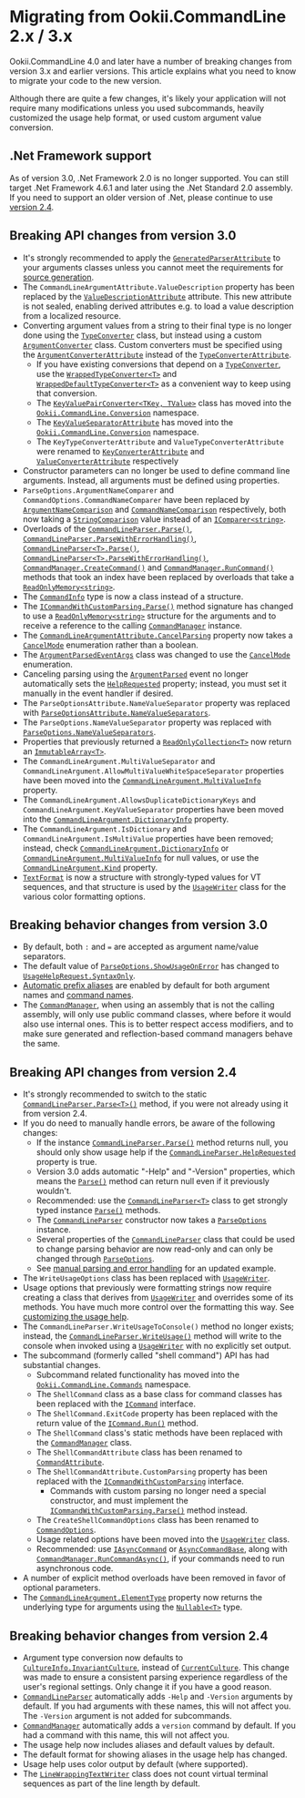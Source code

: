 # Migrating from Ookii.CommandLine 2.x / 3.x

Ookii.CommandLine 4.0 and later have a number of breaking changes from version 3.x and earlier
versions. This article explains what you need to know to migrate your code to the new version.

Although there are quite a few changes, it's likely your application will not require many
modifications unless you used subcommands, heavily customized the usage help format, or used
custom argument value conversion.

## .Net Framework support

As of version 3.0, .Net Framework 2.0 is no longer supported. You can still target .Net Framework
4.6.1 and later using the .Net Standard 2.0 assembly. If you need to support an older version of
.Net, please continue to use [version 2.4](https://github.com/SvenGroot/ookii.commandline/releases/tag/v2.4).

## Breaking API changes from version 3.0

- It's strongly recommended to apply the [`GeneratedParserAttribute`][] to your arguments classes
  unless you cannot meet the requirements for [source generation](SourceGeneration.md).
- The `CommandLineArgumentAttribute.ValueDescription` property has been replaced by the
  [`ValueDescriptionAttribute`][] attribute. This new attribute is not sealed, enabling derived
  attributes e.g. to load a value description from a localized resource.
- Converting argument values from a string to their final type is no longer done using the
  [`TypeConverter`][] class, but instead using a custom [`ArgumentConverter`][] class. Custom
  converters must be specified using the [`ArgumentConverterAttribute`][] instead of the
  [`TypeConverterAttribute`][].
  - If you have existing conversions that depend on a [`TypeConverter`][], use the
    [`WrappedTypeConverter<T>`][] and [`WrappedDefaultTypeConverter<T>`][] as a convenient way to
    keep using that conversion.
  - The [`KeyValuePairConverter<TKey, TValue>`][] class has moved into the
    [`Ookii.CommandLine.Conversion`][] namespace.
  - The [`KeyValueSeparatorAttribute`][] has moved into the [`Ookii.CommandLine.Conversion`][]
    namespace.
  - The `KeyTypeConverterAttribute` and `ValueTypeConverterAttribute` were renamed to
    [`KeyConverterAttribute`][] and [`ValueConverterAttribute`][] respectively
- Constructor parameters can no longer be used to define command line arguments. Instead, all
  arguments must be defined using properties.
- `ParseOptions.ArgumentNameComparer` and `CommandOptions.CommandNameComparer` have been replaced by
  [`ArgumentNameComparison`][ArgumentNameComparison_1] and [`CommandNameComparison`][] respectively,
  both now taking a [`StringComparison`][] value instead of an [`IComparer<string>`][].
- Overloads of the [`CommandLineParser.Parse()`][CommandLineParser.Parse()_2], [`CommandLineParser.ParseWithErrorHandling()`][],
  [`CommandLineParser<T>.Parse()`][], [`CommandLineParser<T>.ParseWithErrorHandling()`][],
  [`CommandManager.CreateCommand()`][] and [`CommandManager.RunCommand()`][] methods that took an index have
  been replaced by overloads that take a [`ReadOnlyMemory<string>`][].
- The [`CommandInfo`][] type is now a class instead of a structure.
- The [`ICommandWithCustomParsing.Parse()`][] method signature has changed to use a
  [`ReadOnlyMemory<string>`][] structure for the arguments and to receive a reference to the calling
  [`CommandManager`][] instance.
- The [`CommandLineArgumentAttribute.CancelParsing`][] property now takes a [`CancelMode`][]
  enumeration rather than a boolean.
- The [`ArgumentParsedEventArgs`][] class was changed to use the [`CancelMode`][] enumeration.
- Canceling parsing using the [`ArgumentParsed`][] event no longer automatically sets the [`HelpRequested`][]
  property; instead, you must set it manually in the event handler if desired.
- The `ParseOptionsAttribute.NameValueSeparator` property was replaced with
  [`ParseOptionsAttribute.NameValueSeparators`][].
- The `ParseOptions.NameValueSeparator` property was replaced with
  [`ParseOptions.NameValueSeparators`][].
- Properties that previously returned a [`ReadOnlyCollection<T>`][] now return an
  [`ImmutableArray<T>`][].
- The `CommandLineArgument.MultiValueSeparator` and `CommandLineArgument.AllowMultiValueWhiteSpaceSeparator`
  properties have been moved into the [`CommandLineArgument.MultiValueInfo`][] property.
- The `CommandLineArgument.AllowsDuplicateDictionaryKeys` and `CommandLineArgument.KeyValueSeparator`
  properties have been moved into the [`CommandLineArgument.DictionaryInfo`][] property.
- The `CommandLineArgument.IsDictionary` and `CommandLineArgument.IsMultiValue` properties have been
  removed; instead, check [`CommandLineArgument.DictionaryInfo`][] or [`CommandLineArgument.MultiValueInfo`][]
  for null values, or use the [`CommandLineArgument.Kind`][] property.
- [`TextFormat`][] is now a structure with strongly-typed values for VT sequences, and that structure is
  used by the [`UsageWriter`][] class for the various color formatting options.

## Breaking behavior changes from version 3.0

- By default, both `:` and `=` are accepted as argument name/value separators.
- The default value of [`ParseOptions.ShowUsageOnError`][] has changed to [`UsageHelpRequest.SyntaxOnly`][].
- [Automatic prefix aliases](DefiningArguments.md#automatic-prefix-aliases) are enabled by default
  for both argument names and [command names](Subcommands.md#command-aliases).
- The [`CommandManager`][], when using an assembly that is not the calling assembly, will only use
  public command classes, where before it would also use internal ones. This is to better respect
  access modifiers, and to make sure generated and reflection-based command managers behave the
  same.

## Breaking API changes from version 2.4

- It's strongly recommended to switch to the static [`CommandLineParser.Parse<T>()`][] method, if you
  were not already using it from version 2.4.
- If you do need to manually handle errors, be aware of the following changes:
  - If the instance [`CommandLineParser.Parse()`][CommandLineParser.Parse()_2] method returns null, you should only show usage help
    if the [`CommandLineParser.HelpRequested`][] property is true.
  - Version 3.0 adds automatic "-Help" and "-Version" properties, which means the [`Parse()`][Parse()_6] method
    can return null even if it previously wouldn't.
  - Recommended: use the [`CommandLineParser<T>`][] class to get strongly typed instance [`Parse()`][Parse()_5]
    methods.
  - The [`CommandLineParser`][] constructor now takes a [`ParseOptions`][] instance.
  - Several properties of the [`CommandLineParser`][] class that could be used to change parsing behavior
    are now read-only and can only be changed through [`ParseOptions`][].
  - See [manual parsing and error handling](ParsingArguments.md#manual-parsing-and-error-handling)
    for an updated example.
- The `WriteUsageOptions` class has been replaced with [`UsageWriter`][].
- Usage options that previously were formatting strings now require creating a class that derives
  from [`UsageWriter`][] and overrides some of its methods. You have much more control over the
  formatting this way. See [customizing the usage help](UsageHelp.md#customizing-the-usage-help).
- The `CommandLineParser.WriteUsageToConsole()` method no longer exists; instead, the
  [`CommandLineParser.WriteUsage()`][] method will write to the console when invoked using a
  [`UsageWriter`][] with no explicitly set output.
- The subcommand (formerly called "shell command") API has had substantial changes.
  - Subcommand related functionality has moved into the [`Ookii.CommandLine.Commands`][] namespace.
  - The `ShellCommand` class as a base class for command classes has been replaced with the
    [`ICommand`][] interface.
  - The `ShellCommand.ExitCode` property has been replaced with the return value of the
    [`ICommand.Run()`][] method.
  - The `ShellCommand` class's static methods have been replaced with the [`CommandManager`][] class.
  - The `ShellCommandAttribute` class has been renamed to [`CommandAttribute`][].
  - The `ShellCommandAttribute.CustomParsing` property has been replaced with the
    [`ICommandWithCustomParsing`][] interface.
    - Commands with custom parsing no longer need a special constructor, and must implement the
      [`ICommandWithCustomParsing.Parse()`][] method instead.
  - The `CreateShellCommandOptions` class has been renamed to [`CommandOptions`][].
  - Usage related options have been moved into the [`UsageWriter`][] class.
  - Recommended: use [`IAsyncCommand`][] or [`AsyncCommandBase`][], along with
    [`CommandManager.RunCommandAsync()`][], if your commands need to run asynchronous code.
- A number of explicit method overloads have been removed in favor of optional parameters.
- The [`CommandLineArgument.ElementType`][] property now returns the underlying type for arguments
  using the [`Nullable<T>`][] type.

## Breaking behavior changes from version 2.4

- Argument type conversion now defaults to [`CultureInfo.InvariantCulture`][], instead of
  [`CurrentCulture`][]. This change was made to ensure a consistent parsing experience regardless of the
  user's regional settings. Only change it if you have a good reason.
- [`CommandLineParser`][] automatically adds `-Help` and `-Version` arguments by default. If you had
  arguments with these names, this will not affect you. The `-Version` argument is not added for
  subcommands.
- [`CommandManager`][] automatically adds a `version` command by default. If you had a command with
  this name, this will not affect you.
- The usage help now includes aliases and default values by default.
- The default format for showing aliases in the usage help has changed.
- Usage help uses color output by default (where supported).
- The [`LineWrappingTextWriter`][] class does not count virtual terminal sequences as part of the
  line length by default.

[`ArgumentConverter`]: https://www.ookii.org/docs/commandline-4.1/html/T_Ookii_CommandLine_Conversion_ArgumentConverter.htm
[`ArgumentConverterAttribute`]: https://www.ookii.org/docs/commandline-4.1/html/T_Ookii_CommandLine_Conversion_ArgumentConverterAttribute.htm
[`ArgumentParsed`]: https://www.ookii.org/docs/commandline-4.1/html/E_Ookii_CommandLine_CommandLineParser_ArgumentParsed.htm
[`ArgumentParsedEventArgs`]: https://www.ookii.org/docs/commandline-4.1/html/T_Ookii_CommandLine_ArgumentParsedEventArgs.htm
[`AsyncCommandBase`]: https://www.ookii.org/docs/commandline-4.1/html/T_Ookii_CommandLine_Commands_AsyncCommandBase.htm
[`CancelMode`]: https://www.ookii.org/docs/commandline-4.1/html/T_Ookii_CommandLine_CancelMode.htm
[`CommandAttribute`]: https://www.ookii.org/docs/commandline-4.1/html/T_Ookii_CommandLine_Commands_CommandAttribute.htm
[`CommandInfo`]: https://www.ookii.org/docs/commandline-4.1/html/T_Ookii_CommandLine_Commands_CommandInfo.htm
[`CommandLineArgument.DictionaryInfo`]: https://www.ookii.org/docs/commandline-4.1/html/P_Ookii_CommandLine_CommandLineArgument_DictionaryInfo.htm
[`CommandLineArgument.ElementType`]: https://www.ookii.org/docs/commandline-4.1/html/P_Ookii_CommandLine_CommandLineArgument_ElementType.htm
[`CommandLineArgument.Kind`]: https://www.ookii.org/docs/commandline-4.1/html/P_Ookii_CommandLine_CommandLineArgument_Kind.htm
[`CommandLineArgument.MultiValueInfo`]: https://www.ookii.org/docs/commandline-4.1/html/P_Ookii_CommandLine_CommandLineArgument_MultiValueInfo.htm
[`CommandLineArgumentAttribute.CancelParsing`]: https://www.ookii.org/docs/commandline-4.1/html/P_Ookii_CommandLine_CommandLineArgumentAttribute_CancelParsing.htm
[`CommandLineParser.HelpRequested`]: https://www.ookii.org/docs/commandline-4.1/html/P_Ookii_CommandLine_CommandLineParser_HelpRequested.htm
[`CommandLineParser.Parse<T>()`]: https://www.ookii.org/docs/commandline-4.1/html/M_Ookii_CommandLine_CommandLineParser_Parse__1.htm
[`CommandLineParser.ParseWithErrorHandling()`]: https://www.ookii.org/docs/commandline-4.1/html/Overload_Ookii_CommandLine_CommandLineParser_ParseWithErrorHandling.htm
[`CommandLineParser.WriteUsage()`]: https://www.ookii.org/docs/commandline-4.1/html/M_Ookii_CommandLine_CommandLineParser_WriteUsage.htm
[`CommandLineParser`]: https://www.ookii.org/docs/commandline-4.1/html/T_Ookii_CommandLine_CommandLineParser.htm
[`CommandLineParser<T>.Parse()`]: https://www.ookii.org/docs/commandline-4.1/html/Overload_Ookii_CommandLine_CommandLineParser_1_Parse.htm
[`CommandLineParser<T>.ParseWithErrorHandling()`]: https://www.ookii.org/docs/commandline-4.1/html/M_Ookii_CommandLine_CommandLineParser_1_ParseWithErrorHandling.htm
[`CommandLineParser<T>`]: https://www.ookii.org/docs/commandline-4.1/html/T_Ookii_CommandLine_CommandLineParser_1.htm
[`CommandManager.CreateCommand()`]: https://www.ookii.org/docs/commandline-4.1/html/Overload_Ookii_CommandLine_Commands_CommandManager_CreateCommand.htm
[`CommandManager.RunCommand()`]: https://www.ookii.org/docs/commandline-4.1/html/Overload_Ookii_CommandLine_Commands_CommandManager_RunCommand.htm
[`CommandManager.RunCommandAsync()`]: https://www.ookii.org/docs/commandline-4.1/html/Overload_Ookii_CommandLine_Commands_CommandManager_RunCommandAsync.htm
[`CommandManager`]: https://www.ookii.org/docs/commandline-4.1/html/T_Ookii_CommandLine_Commands_CommandManager.htm
[`CommandNameComparison`]: https://www.ookii.org/docs/commandline-4.1/html/P_Ookii_CommandLine_Commands_CommandOptions_CommandNameComparison.htm
[`CommandOptions`]: https://www.ookii.org/docs/commandline-4.1/html/T_Ookii_CommandLine_Commands_CommandOptions.htm
[`CultureInfo.InvariantCulture`]: https://learn.microsoft.com/dotnet/api/system.globalization.cultureinfo.invariantculture
[`CurrentCulture`]: https://learn.microsoft.com/dotnet/api/system.globalization.cultureinfo.currentculture
[`GeneratedParserAttribute`]: https://www.ookii.org/docs/commandline-4.1/html/T_Ookii_CommandLine_GeneratedParserAttribute.htm
[`HelpRequested`]: https://www.ookii.org/docs/commandline-4.1/html/P_Ookii_CommandLine_CommandLineParser_HelpRequested.htm
[`IAsyncCommand`]: https://www.ookii.org/docs/commandline-4.1/html/T_Ookii_CommandLine_Commands_IAsyncCommand.htm
[`ICommand.Run()`]: https://www.ookii.org/docs/commandline-4.1/html/M_Ookii_CommandLine_Commands_ICommand_Run.htm
[`ICommand`]: https://www.ookii.org/docs/commandline-4.1/html/T_Ookii_CommandLine_Commands_ICommand.htm
[`ICommandWithCustomParsing.Parse()`]: https://www.ookii.org/docs/commandline-4.1/html/M_Ookii_CommandLine_Commands_ICommandWithCustomParsing_Parse.htm
[`ICommandWithCustomParsing`]: https://www.ookii.org/docs/commandline-4.1/html/T_Ookii_CommandLine_Commands_ICommandWithCustomParsing.htm
[`IComparer<string>`]: https://learn.microsoft.com/dotnet/api/system.collections.generic.icomparer-1
[`ImmutableArray<T>`]: https://learn.microsoft.com/dotnet/api/system.collections.immutable.immutablearray-1
[`KeyConverterAttribute`]: https://www.ookii.org/docs/commandline-4.1/html/T_Ookii_CommandLine_Conversion_KeyConverterAttribute.htm
[`KeyValuePairConverter<TKey, TValue>`]: https://www.ookii.org/docs/commandline-4.1/html/T_Ookii_CommandLine_Conversion_KeyValuePairConverter_2.htm
[`KeyValueSeparatorAttribute`]: https://www.ookii.org/docs/commandline-4.1/html/T_Ookii_CommandLine_Conversion_KeyValueSeparatorAttribute.htm
[`LineWrappingTextWriter`]: https://www.ookii.org/docs/commandline-4.1/html/T_Ookii_CommandLine_LineWrappingTextWriter.htm
[`Nullable<T>`]: https://learn.microsoft.com/dotnet/api/system.nullable-1
[`Ookii.CommandLine.Commands`]: https://www.ookii.org/docs/commandline-4.1/html/N_Ookii_CommandLine_Commands.htm
[`Ookii.CommandLine.Conversion`]: https://www.ookii.org/docs/commandline-4.1/html/N_Ookii_CommandLine_Conversion.htm
[`ParseOptions.NameValueSeparators`]: https://www.ookii.org/docs/commandline-4.1/html/P_Ookii_CommandLine_ParseOptions_NameValueSeparators.htm
[`ParseOptions.ShowUsageOnError`]: https://www.ookii.org/docs/commandline-4.1/html/P_Ookii_CommandLine_ParseOptions_ShowUsageOnError.htm
[`ParseOptions`]: https://www.ookii.org/docs/commandline-4.1/html/T_Ookii_CommandLine_ParseOptions.htm
[`ParseOptionsAttribute.NameValueSeparators`]: https://www.ookii.org/docs/commandline-4.1/html/P_Ookii_CommandLine_ParseOptionsAttribute_NameValueSeparators.htm
[`ReadOnlyCollection<T>`]: https://learn.microsoft.com/dotnet/api/system.collections.objectmodel.readonlycollection-1
[`ReadOnlyMemory<string>`]: https://learn.microsoft.com/dotnet/api/system.readonlymemory-1
[`StringComparison`]: https://learn.microsoft.com/dotnet/api/system.stringcomparison
[`TextFormat`]: https://www.ookii.org/docs/commandline-4.1/html/T_Ookii_CommandLine_Terminal_TextFormat.htm
[`TypeConverter`]: https://learn.microsoft.com/dotnet/api/system.componentmodel.typeconverter
[`TypeConverterAttribute`]: https://learn.microsoft.com/dotnet/api/system.componentmodel.typeconverterattribute
[`UsageHelpRequest.SyntaxOnly`]: https://www.ookii.org/docs/commandline-4.1/html/T_Ookii_CommandLine_UsageHelpRequest.htm
[`UsageWriter`]: https://www.ookii.org/docs/commandline-4.1/html/T_Ookii_CommandLine_UsageWriter.htm
[`ValueConverterAttribute`]: https://www.ookii.org/docs/commandline-4.1/html/T_Ookii_CommandLine_Conversion_ValueConverterAttribute.htm
[`ValueDescriptionAttribute`]: https://www.ookii.org/docs/commandline-4.1/html/T_Ookii_CommandLine_ValueDescriptionAttribute.htm
[`WrappedTypeConverter<T>`]: https://www.ookii.org/docs/commandline-4.1/html/T_Ookii_CommandLine_Conversion_WrappedTypeConverter_1.htm
[`WrappedDefaultTypeConverter<T>`]: https://www.ookii.org/docs/commandline-4.1/html/T_Ookii_CommandLine_Conversion_WrappedDefaultTypeConverter_1.htm
[ArgumentNameComparison_1]: https://www.ookii.org/docs/commandline-4.1/html/P_Ookii_CommandLine_ParseOptions_ArgumentNameComparison.htm
[CommandLineParser.Parse()_2]: https://www.ookii.org/docs/commandline-4.1/html/Overload_Ookii_CommandLine_CommandLineParser_Parse.htm
[Parse()_5]: https://www.ookii.org/docs/commandline-4.1/html/Overload_Ookii_CommandLine_CommandLineParser_1_Parse.htm
[Parse()_6]: https://www.ookii.org/docs/commandline-4.1/html/Overload_Ookii_CommandLine_CommandLineParser_Parse.htm
